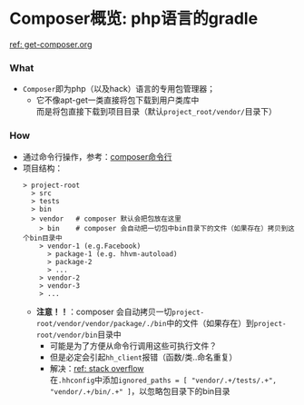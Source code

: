 # Composer概览: php语言的gradle  

[ref: get-composer.org](https://getcomposer.org/doc/01-basic-usage.md#composer-json-project-setup)

### What  
- `Composer`即为php（以及hack）语言的专用包管理器；  
  - 它不像apt-get一类直接将包下载到用户类库中   
    而是将包直接下载到项目目录（默认`project_root/vendor/`目录下）  
    
### How  
- 通过命令行操作，参考：[composer命令行](https://github.com/BoyanHou/Boyan-Hou-Software-Engineering-Notebook/blob/master/Hack%20%26%20HHVM/Composer/Composer%E5%91%BD%E4%BB%A4%E8%A1%8C.md)  
- 项目结构：  
  ```
  > project-root
    > src
    > tests
    > bin
    > vendor   # composer 默认会把包放在这里 
      > bin    # composer 会自动把一切包中bin目录下的文件（如果存在）拷贝到这个bin目录中  
      > vendor-1 (e.g.Facebook)
        > package-1 (e.g. hhvm-autoload)
        > package-2
        > ...
      > vendor-2
      > vendor-3
      > ... 
  ```
  - **注意！！**：composer 会自动拷贝一切`project-root/vendor/vendor/package/./bin`中的文件（如果存在）到`project-root/vendor/bin`目录中  
    - 可能是为了方便从命令行调用这些可执行文件？  
    - 但是必定会引起`hh_client`报错（函数/类..命名重复）  
    - 解决：[ref: stack overflow](https://stackoverflow.com/questions/56641543/why-are-there-naming-collisions-in-composers-vendor-folder-between-bin-and-hh)  
      在`.hhconfig`中添加`ignored_paths = [ "vendor/.+/tests/.+", "vendor/.+/bin/.+" ]`，以忽略包目录下的bin目录  
    
  
